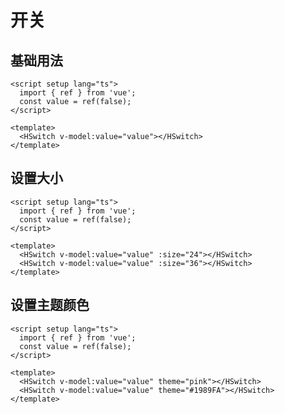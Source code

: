 # 开关
<t-frame src='https://guanghuijs.gitee.io/ghui-next/#/switch' />

## 基础用法
```vue
<script setup lang="ts">
  import { ref } from 'vue';
  const value = ref(false);
</script>

<template>
  <HSwitch v-model:value="value"></HSwitch>
</template>
```

## 设置大小
```vue
<script setup lang="ts">
  import { ref } from 'vue';
  const value = ref(false);
</script>

<template>
  <HSwitch v-model:value="value" :size="24"></HSwitch>
  <HSwitch v-model:value="value" :size="36"></HSwitch>
</template>
```

## 设置主题颜色
```vue
<script setup lang="ts">
  import { ref } from 'vue';
  const value = ref(false);
</script>

<template>
  <HSwitch v-model:value="value" theme="pink"></HSwitch>
  <HSwitch v-model:value="value" theme="#1989FA"></HSwitch>
</template>
```
